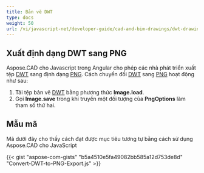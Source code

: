 ```yaml
---
title: Bản vẽ DWT
type: docs
weight: 50
url: /vi/javascript-net/developer-guide/cad-and-bim-drawings/dwt-drawings/
---
```


## **Xuất định dạng DWT sang PNG**

Aspose.CAD cho Javascript trong Angular cho phép các nhà phát triển xuất tệp [DWT](https://docs.fileformat.com/cad/dwt/) sang định dạng [PNG](https://docs.fileformat.com/image/png/).
Cách chuyển đổi [DWT](https://docs.fileformat.com/cad/dwt/) sang [PNG](https://docs.fileformat.com/image/png/) hoạt động như sau:

1. Tải tệp bản vẽ [DWT](https://docs.fileformat.com/cad/dwt/) bằng phương thức **Image.load**.
1. Gọi **Image.save** trong khi truyền một đối tượng của **PngOptions** làm tham số thứ hai.

## Mẫu mã

Mã dưới đây cho thấy cách đạt được mục tiêu tương tự bằng cách sử dụng Aspose.CAD cho JavaScript

{{< gist "aspose-com-gists" "b5a4510e5fa49082bb585a12d753de8d" "Convert-DWT-to-PNG-Export.js" >}}

